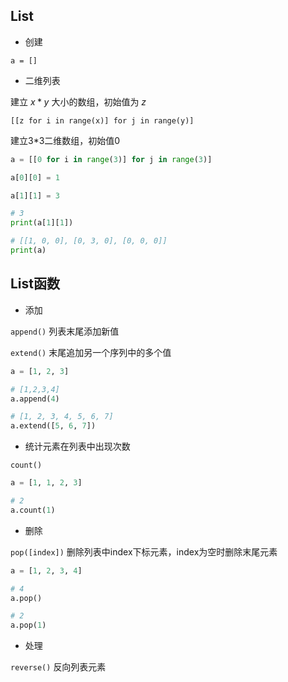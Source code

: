 <!--
 * @Description: 
 * @Version: 1.0
 * @Author: DaLao
 * @Email: dalao_li@163.com
 * @Date: 2021-12-04 01:28:59
 * @LastEditors: DaLao
 * @LastEditTime: 2022-01-14 05:43:36
-->

## List

- 创建

`a = []`

- 二维列表

建立 $x*y$ 大小的数组，初始值为 $z$

`[[z for i in range(x)] for j in range(y)]`

建立3*3二维数组，初始值0

```py
a = [[0 for i in range(3)] for j in range(3)]

a[0][0] = 1

a[1][1] = 3

# 3
print(a[1][1])

# [[1, 0, 0], [0, 3, 0], [0, 0, 0]]
print(a)
```

## List函数

- 添加

`append()` 列表末尾添加新值                                                  

`extend()` 末尾追加另一个序列中的多个值 

```py
a = [1, 2, 3]

# [1,2,3,4]
a.append(4)

# [1, 2, 3, 4, 5, 6, 7]
a.extend([5, 6, 7])
```

- 统计元素在列表中出现次数

`count()`

```py
a = [1, 1, 2, 3]

# 2
a.count(1)                                
```

- 删除

`pop([index])` 删除列表中index下标元素，index为空时删除末尾元素

```py
a = [1, 2, 3, 4]

# 4
a.pop()

# 2
a.pop(1)
```

- 处理 

`reverse()` 反向列表元素


